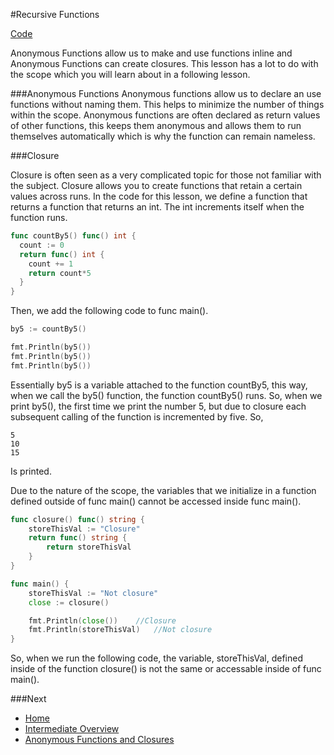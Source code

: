 #Recursive Functions

[Code](recursive-functions.go)

Anonymous Functions allow us to make and use functions inline and Anonymous Functions can create closures. This lesson has a lot to do with the scope which you will learn about in a following lesson.

###Anonymous Functions
Anonymous functions allow us to declare an use functions without naming them. This helps to minimize the number of things within the scope. Anonymous functions are often declared as return values of other functions, this keeps them anonymous and allows them to run themselves automatically which is why the function can remain nameless.

###Closure

Closure is often seen as a very complicated topic for those not familiar with the subject. Closure allows you to create functions that retain a certain values across runs. In the code for this lesson, we define a function that returns a function that returns an int. The int increments itself when the function runs.
```go
func countBy5() func() int {
  count := 0
  return func() int {
    count += 1
    return count*5
  }
}
```
Then, we add the following code to func main().
```go
by5 := countBy5()

fmt.Println(by5())
fmt.Println(by5())
fmt.Println(by5())
```
Essentially by5 is a variable attached to the function countBy5, this way, when we call the by5() function, the function countBy5() runs. So, when we print by5(), the first time we print the number 5, but due to closure each subsequent calling of the function is incremented by five. So,
```
5
10
15
```
Is printed.

Due to the nature of the scope, the variables that we initialize in a function defined outside of func main() cannot be accessed inside func main().
```go
func closure() func() string {
	storeThisVal := "Closure"
	return func() string {
		return storeThisVal
	}
}

func main() {
	storeThisVal := "Not closure"
	close := closure()

	fmt.Println(close())	//Closure
	fmt.Println(storeThisVal)	//Not closure
}
```
So, when we run the following code, the variable, storeThisVal, defined inside of the function closure() is not the same or accessable inside of func main().

###Next

* [Home](../../README.md)
* [Intermediate Overview](../intermediate.md)
* [Anonymous Functions and Closures](../anonymous-functions-closures/anonymous-functions-closures.md)

